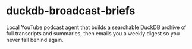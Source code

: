 # duckdb-broadcast-briefs
Local YouTube podcast agent that builds a searchable DuckDB archive of full transcripts and summaries, then emails you a weekly digest so you never fall behind again.
